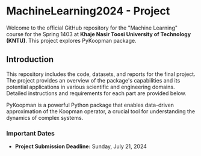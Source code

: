 # MachineLearning2024 - Project
Welcome to the official GitHub repository for the "Machine Learning" course for the Spring 1403 at **Khaje Nasir Toosi University of Technology (KNTU)**. This project explores PyKoopman package.

## Introduction
This repository includes the code, datasets, and reports for the final project. The project  provides an overview of the package's capabilities and its potential applications in various scientific and engineering domains. Detailed instructions and requirements for each part are provided below.

PyKoopman is a powerful Python package that enables data-driven approximation of the Koopman operator, a crucial tool for understanding the dynamics of complex systems.
### Important Dates
- **Project Submission Deadline:** Sunday, July 21, 2024
